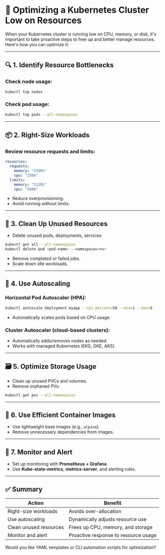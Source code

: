 # 🚀 Optimizing a Kubernetes Cluster Low on Resources

When your Kubernetes cluster is running low on CPU, memory, or disk, it's important to take proactive steps to free up and better manage resources. Here's how you can optimize it:

---

## 🔍 1. Identify Resource Bottlenecks

### Check node usage:

```bash
kubectl top nodes
```

### Check pod usage:

```bash
kubectl top pods --all-namespaces
```

---

## 📦 2. Right-Size Workloads

### Review resource requests and limits:

```yaml
resources:
  requests:
    memory: "256Mi"
    cpu: "250m"
  limits:
    memory: "512Mi"
    cpu: "500m"
```

* Reduce overprovisioning.
* Avoid running without limits.

---

## 🧹 3. Clean Up Unused Resources

* Delete unused pods, deployments, services:

```bash
kubectl get all --all-namespaces
kubectl delete pod <pod-name> --namespace=<ns>
```

* Remove completed or failed jobs.
* Scale down idle workloads.

---

## 🎯 4. Use Autoscaling

### Horizontal Pod Autoscaler (HPA):

```bash
kubectl autoscale deployment myapp --cpu-percent=50 --min=1 --max=5
```

* Automatically scales pods based on CPU usage.

### Cluster Autoscaler (cloud-based clusters):

* Automatically adds/removes nodes as needed.
* Works with managed Kubernetes (EKS, GKE, AKS).

---

## 🗃️ 5. Optimize Storage Usage

* Clean up unused PVCs and volumes.
* Remove orphaned PVs:

```bash
kubectl get pvc --all-namespaces
```

---

## 🔧 6. Use Efficient Container Images

* Use lightweight base images (e.g., `alpine`).
* Remove unnecessary dependencies from images.

---

## 🧠 7. Monitor and Alert

* Set up monitoring with **Prometheus + Grafana**.
* Use **Kube-state-metrics**, **metrics-server**, and alerting rules.

---

## ✅ Summary

| Action                 | Benefit                              |
| ---------------------- | ------------------------------------ |
| Right-size workloads   | Avoids over-allocation               |
| Use autoscaling        | Dynamically adjusts resource use     |
| Clean unused resources | Frees up CPU, memory, and storage    |
| Monitor and alert      | Proactive response to resource usage |

Would you like YAML templates or CLI automation scripts for optimization?
